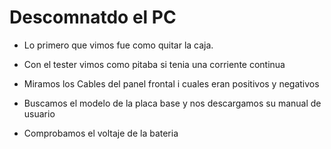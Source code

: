 # Descomnatdo el PC

* Lo primero que vimos fue como quitar la caja.

* Con el tester vimos como pitaba si tenia una corriente continua

* Miramos los Cables del panel frontal i cuales eran positivos y negativos

* Buscamos el modelo de la placa base y nos descargamos su manual de usuario

* Comprobamos el voltaje de la bateria
























